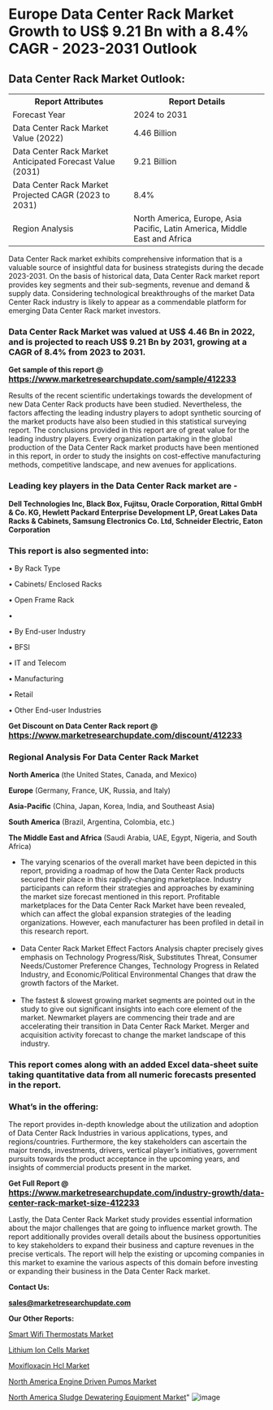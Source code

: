 # Europe Data Center Rack Market Growth to US$ 9.21 Bn with a 8.4% CAGR - 2023-2031 Outlook

<html>
<body>

<h2>Data Center Rack Market Outlook:</h2>

<table>
  <tr>
    <th>Report Attributes</th>
    <th>Report Details</th>
  </tr>
  <tr>
    <td>Forecast Year</td>
    <td>2024 to 2031</td>
  </tr>
  <tr>
    <td>Data Center Rack Market Value (2022)</td>
    <td>4.46 Billion</td>
  </tr>
  <tr>
    <td>Data Center Rack Market Anticipated Forecast Value (2031)</td>
    <td>9.21 Billion</td>
  </tr>
  <tr>
    <td>Data Center Rack Market Projected CAGR (2023 to 2031)</td>
    <td>8.4%</td>
  </tr>
  <tr>
    <td>Region Analysis</td>
    <td>North America, Europe, Asia Pacific, Latin America, Middle East and Africa</td>
  </tr>
</table>

</body>
</html>

Data Center Rack market exhibits comprehensive information that is a valuable source of insightful data for business strategists during the decade 2023-2031. On the basis of historical data, Data Center Rack market report provides key segments and their sub-segments, revenue and demand &amp; supply data. Considering technological breakthroughs of the market Data Center Rack industry is likely to appear as a commendable platform for emerging Data Center Rack market investors.

<strong><h3>Data Center Rack Market was valued at US$ 4.46 Bn in 2022, and is projected to reach US$ 9.21 Bn by 2031, growing at a CAGR of 8.4% from 2023 to 2031.</h3></strong>

<strong>Get sample of this report @ <a href=https://www.marketresearchupdate.com/sample/412233><font size=3 color=#0000ff>https://www.marketresearchupdate.com/sample/412233</font></a></strong>

Results of the recent scientific undertakings towards the development of new Data Center Rack products have been studied. Nevertheless, the factors affecting the leading industry players to adopt synthetic sourcing of the market products have also been studied in this statistical surveying report. The conclusions provided in this report are of great value for the leading industry players. Every organization partaking in the global production of the Data Center Rack market products have been mentioned in this report, in order to study the insights on cost-effective manufacturing methods, competitive landscape, and new avenues for applications.

<strong><h3>Leading key players in the Data Center Rack market are -</h3></strong>

<strong>Dell Technologies Inc, Black Box, Fujitsu, Oracle Corporation, Rittal GmbH & Co. KG, Hewlett Packard Enterprise Development LP, Great Lakes Data Racks & Cabinets, Samsung Electronics Co. Ltd, Schneider Electric, Eaton Corporation</strong>

<strong><h3>This report is also segmented into:</h3></strong>

• By Rack Type 

• Cabinets/ Enclosed Racks

• Open Frame Rack

• 

• By End-user Industry

• BFSI

• IT and Telecom

• Manufacturing

• Retail

• Other End-user Industries

<strong>Get Discount on Data Center Rack report @ <a href=https://www.marketresearchupdate.com/discount/412233><font size=3 color=#0000ff>https://www.marketresearchupdate.com/discount/412233</font></a></strong>

<strong><h3>Regional Analysis For Data Center Rack Market</h3></strong>

<strong>North America</strong> (the United States, Canada, and Mexico)

<strong>Europe</strong> (Germany, France, UK, Russia, and Italy)

<strong>Asia-Pacific</strong> (China, Japan, Korea, India, and Southeast Asia)

<strong>South America</strong> (Brazil, Argentina, Colombia, etc.)

<strong>The Middle East and Africa</strong> (Saudi Arabia, UAE, Egypt, Nigeria, and South Africa)

<ul>
  <li>The varying scenarios of the overall market have been depicted in this report, providing a roadmap of how the Data Center Rack products secured their place in this rapidly-changing marketplace. Industry participants can reform their strategies and approaches by examining the market size forecast mentioned in this report. Profitable marketplaces for the Data Center Rack Market have been revealed, which can affect the global expansion strategies of the leading organizations. However, each manufacturer has been profiled in detail in this research report.</li><br>
  <li>Data Center Rack Market Effect Factors Analysis chapter precisely gives emphasis on Technology Progress/Risk, Substitutes Threat, Consumer Needs/Customer Preference Changes, Technology Progress in Related Industry, and Economic/Political Environmental Changes that draw the growth factors of the Market.</li><br>
  <li>The fastest &amp; slowest growing market segments are pointed out in the study to give out significant insights into each core element of the market. Newmarket players are commencing their trade and are accelerating their transition in Data Center Rack Market. Merger and acquisition activity forecast to change the market landscape of this industry.</li>
</ul>
<strong><h3>This report comes along with an added Excel data-sheet suite taking quantitative data from all numeric forecasts presented in the report.</h3></strong>

<strong><h3>What’s in the offering:</h3></strong> The report provides in-depth knowledge about the utilization and adoption of Data Center Rack Industries in various applications, types, and regions/countries. Furthermore, the key stakeholders can ascertain the major trends, investments, drivers, vertical player’s initiatives, government pursuits towards the product acceptance in the upcoming years, and insights of commercial products present in the market.

<strong>Get Full Report @ <a href=https://www.marketresearchupdate.com/industry-growth/data-center-rack-market-size-412233><font size=3 color=#0000ff>https://www.marketresearchupdate.com/industry-growth/data-center-rack-market-size-412233</font></a></strong>

Lastly, the Data Center Rack Market study provides essential information about the major challenges that are going to influence market growth. The report additionally provides overall details about the business opportunities to key stakeholders to expand their business and capture revenues in the precise verticals. The report will help the existing or upcoming companies in this market to examine the various aspects of this domain before investing or expanding their business in the Data Center Rack market.

<strong>Contact Us:</strong>

<strong>sales@marketresearchupdate.com</strong>

<strong>Our Other Reports:</strong>

<a href=https://www.linkedin.com/pulse/smart-wifi-thermostats-market-2023-future-scope>Smart Wifi Thermostats Market</a>

<a href=https://www.linkedin.com/pulse/lithium-ion-cells-market-opportunities-stay>Lithium Ion Cells Market</a>

<a href=https://www.linkedin.com/pulse/moxifloxacin-hcl-market-size-share-outlook-growth-prospects>Moxifloxacin Hcl Market</a>

<a href=https://www.linkedin.com/pulse/north-america-engine-driven-pumps-market-continues>North America Engine Driven Pumps Market</a>

<a href=https://www.linkedin.com/pulse/north-america-sludge-dewatering-equipment-market>North America Sludge Dewatering Equipment Market</a>"
![image](https://github.com/rutujamande/Market-Report-Analysis/assets/158454097/37b1e777-2111-4098-87c3-0871bbb3d589)
